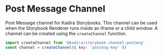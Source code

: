 # Post Message Channel

Post Message channel for Kadira Storybooks. This channel can be used when the Storybook Renderer runs inside an iframe or a child window. A channel can be created using the `createChannel` function.

```js
import createChannel from '@kadira/storybook-channel-postmsg'
const channel = createChannel({ key: 'postmsg-key' })
```
